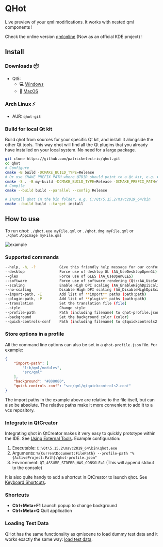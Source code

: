 # QHot

Live preview of your qml modifications. It works with nested qml components !

Check the online version [qmlonline](http://qmlonline.kde.org/) (Now as an official KDE project) !

## Install

### Downloads :package:

- Qt5:
  - :computer: [Windows](https://github.com/patrickelectric/qhot/releases/download/qt5-1.0.0/qhot_release.zip)
  - :apple: [MacOS](https://github.com/patrickelectric/qhot/releases/download/qt5-1.0.0/qhot.dmg)

### Arch Linux :zap:

- AUR: `qhot-git`

### Build for local Qt kit

Build qhot from sources for your specific Qt kit, and install it alongside the
other Qt tools. This way qhot will find all the Qt plugins that you already
have installed on your local system. No need for a large package.

```sh
git clone https://github.com/patrickelectric/qhot.git
cd qhot
# Configure
cmake -B build -DCMAKE_BUILD_TYPE=Release
# Or use CMAKE_PREFIX_PATH where QTDIR should point to a Qt kit, e.g. C:/Qt/5.15.2/msvc2019_64
cmake -S . -B my-build -DCMAKE_BUILD_TYPE=Release -DCMAKE_PREFIX_PATH="$Env:QTDIR"
# Compile
cmake --build build --parallel --config Release

# Install qhot in the bin folder, e.g. C:/Qt/5.15.2/msvc2019_64/bin
cmake --build build --target install
```

## How to use

To run qhot:
  `./qhot.exe myFile.qml` or `./qhot.dmg myFile.qml` or `./qhot.AppImage myFile.qml`

![example](/doc/example.gif)

### Supported commands

```sh
--help, -h, -?           Give this friendly help message for our confort
--desktop                Force use of desktop GL (AA_UseDesktopOpenGL)
--gles                   Force use of GLES (AA_UseOpenGLES)
--software               Force use of software rendering (Qt::AA_UseSoftwareOpenGL)
--scaling                Enable High DPI scaling (AA_EnableHighDpiScaling)
--no-scaling             Disable High DPI scaling (AA_DisableHighDpiScaling)
--import-path, -I        Add list of **import** paths (path:path)
--plugin-path, -P        Add list of **plugin** paths (path:path)
--translation            Set the translation file (file)
--style                  Change style
--profile-path           Path (including filename) to qhot-profile.json (file)
--background             Set the background color (color)
--quick-controls-conf    Path (including filename) to qtquickcontrols2.conf (file)
```

### Store options in a profile

All the command line options can also be set in a ```qhot-profile.json``` file. For
example:

```json
{
    "import-path": [
        "lib/qml/modules",
        "src/qml"
    ],
    "background": "#808080",
    "quick-controls-conf": "src/qml/qtquickcontrols2.conf"
}
```

The import paths in the example above are relative to the file itself, but can
also be absolute. The relative paths make it more convenient to add it to a
vcs repository.

### Integrate in QtCreator

Integrating qhot in QtCreator makes it very easy to quickly prototype within
the IDE. See [Using External Tools](https://doc.qt.io/qtcreator/creator-editor-external.html).
Example configuration:

1. Executable: `C:\Qt\5.15.2\msvc2019_64\bin\qhot.exe`
2. Arguments: `%{CurrentDocument:FilePath} --profile-path "%{ActiveProject:Path}/qhot-profile.json"`
3. Environment: `QT_ASSUME_STDERR_HAS_CONSOLE=1` (This will append stdout to the console)

It is also quite handy to add a shortcut in QtCreator to launch qhot. See
[Keyboard Shortcuts](https://doc.qt.io/qtcreator/creator-keyboard-shortcuts.html).

### Shortcuts

- **Ctrl+Meta+F1** Launch popup to change background
- **Ctrl+Meta+Q** Quit application

### Loading Test Data

QHot has the same functionality as qmlscene to load dummy test data and it
works exactly the same way:
[load test data](https://doc.qt.io/qt-5/qtquick-qmlscene.html#loading-test-data).